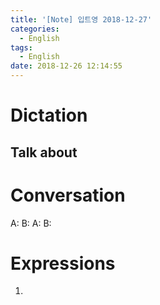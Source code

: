 ```yaml
---
title: '[Note] 입트영 2018-12-27'
categories:
  - English
tags:
  - English
date: 2018-12-26 12:14:55
---
```


# Dictation

## Talk about

# Conversation

A:
B:
A:
B:


# Expressions

1.